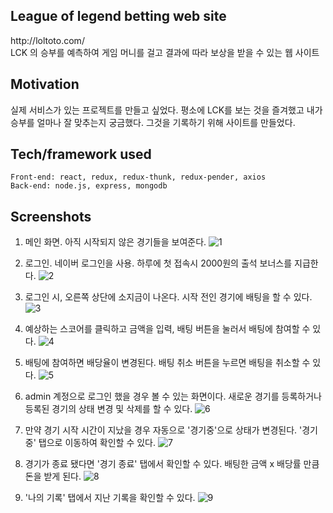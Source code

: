 
## League of legend betting web site
<link>http://loltoto.com/</link>
<br>
LCK 의 승부를 예측하여 게임 머니를 걸고 결과에 따라 보상을 받을 수 있는 웹 사이트 
 
## Motivation
실제 서비스가 있는 프로젝트를 만들고 싶었다. 평소에 LCK를 보는 것을 즐겨했고 내가 승부를 얼마나 잘 맞추는지 궁금했다. 그것을 기록하기 위해 사이트를 만들었다.

## Tech/framework used
```
Front-end: react, redux, redux-thunk, redux-pender, axios
Back-end: node.js, express, mongodb 
```

## Screenshots
1. 메인 화면. 아직 시작되지 않은 경기들을 보여준다.
![1](https://user-images.githubusercontent.com/31440203/52531515-0e326100-2d5a-11e9-902f-e3a5011c3856.PNG)

2. 로그인. 네이버 로그인을 사용. 하루에 첫 접속시 2000원의 출석 보너스를 지급한다.
![2](https://user-images.githubusercontent.com/31440203/52531516-0e326100-2d5a-11e9-8ad5-9b9802eccacc.PNG)

3. 로그인 시, 오른쪽 상단에 소지금이 나온다. 시작 전인 경기에 배팅을 할 수 있다.
![3](https://user-images.githubusercontent.com/31440203/52531517-0e326100-2d5a-11e9-99fe-691daf20a1e5.PNG)

4. 예상하는 스코어를 클릭하고 금액을 입력, 배팅 버튼을 눌러서 배팅에 참여할 수 있다.
![4](https://user-images.githubusercontent.com/31440203/52531518-0e326100-2d5a-11e9-86e9-5e4572f8d917.PNG)

5. 배팅에 참여하면 배당율이 변경된다. 배팅 취소 버튼을 누르면 배팅을 취소할 수 있다.
![5](https://user-images.githubusercontent.com/31440203/52531519-0ecaf780-2d5a-11e9-917c-4dd42630b562.PNG)

6. admin 계정으로 로그인 했을 경우 볼 수 있는 화면이다. 새로운 경기를 등록하거나 등록된 경기의 상태 변경 및 삭제를 할 수 있다.
![6](https://user-images.githubusercontent.com/31440203/52531520-0ecaf780-2d5a-11e9-8db1-a9109c2fa2dc.PNG)

7. 만약 경기 시작 시간이 지났을 경우 자동으로 '경기중'으로 상태가 변경된다. '경기중' 탭으로 이동하여 확인할 수 있다.
![7](https://user-images.githubusercontent.com/31440203/52531521-0ecaf780-2d5a-11e9-9795-96d39aecd3e5.PNG)

8. 경기가 종료 됐다면 '경기 종료' 탭에서 확인할 수 있다. 배팅한 금액 x 배당률 만큼 돈을 받게 된다. 
![8](https://user-images.githubusercontent.com/31440203/52531522-0f638e00-2d5a-11e9-9d23-bbf6da18c194.PNG)

9. '나의 기록' 탭에서 지난 기록을 확인할 수 있다.
![9](https://user-images.githubusercontent.com/31440203/52531523-0f638e00-2d5a-11e9-891b-3db88983898e.PNG)
